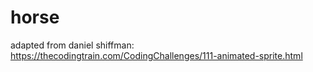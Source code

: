 # horse

adapted from daniel shiffman: https://thecodingtrain.com/CodingChallenges/111-animated-sprite.html

